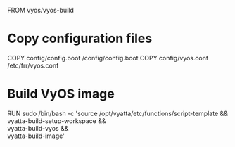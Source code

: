 FROM vyos/vyos-build

# Copy configuration files
COPY config/config.boot /config/config.boot
COPY config/vyos.conf /etc/frr/vyos.conf

# Build VyOS image
RUN sudo /bin/bash -c 'source /opt/vyatta/etc/functions/script-template && \
    vyatta-build-setup-workspace && \
    vyatta-build-vyos && \
    vyatta-build-image'
